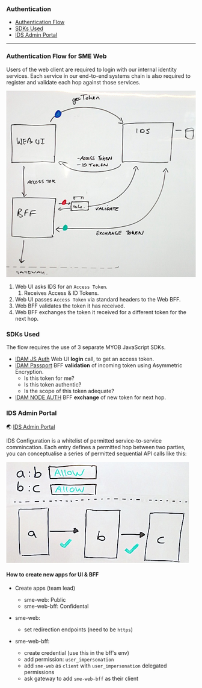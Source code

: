 ### Authentication

* [Authentication Flow](#authentication-flow-for-sme-web)
* [SDKs Used](#sdks-used)
* [IDS Admin Portal](#ids-admin-portal)

---

### Authentication Flow for SME Web

Users of the web client are required to login with our internal identity services.
Each service in our end-to-end systems chain is also required to register and validate each hop against those services.

![auth flow diagram](images/authentication-flow.jpg)

1. Web UI asks IDS for an `Access Token`.
    1. Receives Access & ID Tokens.
2. Web UI passes `Access Token` via standard headers to the Web BFF.
3. Web BFF validates the token it has received.
4. Web BFF exchanges the token it received for a different token for the next hop.

### SDKs Used

The flow requires the use of 3 separate MYOB JavaScript SDKs.

- [IDAM JS Auth]
  Web UI **login** call, to get an access token.
- [IDAM Passport]
  BFF **validation** of incoming token using Asymmetric  Encryption.
     - Is this token for me?
     - Is this token authentic?
     - Is the scope of this token adequate?
- [IDAM NODE AUTH]
  BFF **exchange** of new token for next hop.

### IDS Admin Portal

:earth_asia: [IDS Admin Portal]

IDS Configuration is a whitelist of permitted service-to-service commincation.
Each entry defines a permitted hop between two parties, you can conceptualise a series of permitted sequential API calls like this:

![ids admin entries](images/ids-admin-entry.jpg)

[IDS Admin Portal - SIT]: https://sit-admin.account.myob.com
[IDS Admin Portal]: https://admin.account.myob.com
[IDAM JS Auth]: https://github.com/MYOB-Technology/idam-js-auth-sdk
[IDAM Passport]: https://github.com/MYOB-Technology/idam-passport-auth-sdk
[IDAM Node Auth]: https://github.com/MYOB-Technology/idam-node-auth-sdk

#### How to create new apps for UI & BFF

- Create apps (team lead)
  - sme-web: Public
  - sme-web-bff: Confidental

- sme-web:
  - set redirection endpoints (need to be `https`)

- sme-web-bff:
  - create credential (use this in the bff's env)
  - add permission: `user_impersonation`
  - add `sme-web` as `client` with `user_impersonation` delegated permissions
  - ask gateway to add `sme-web-bff` as their client